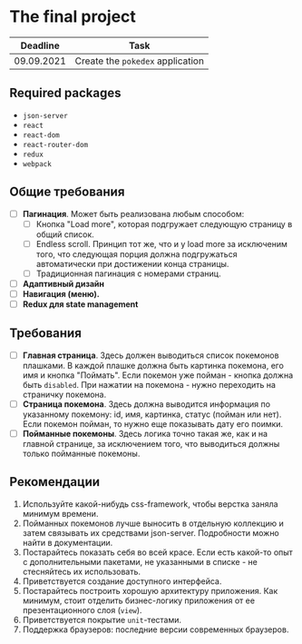# The final project

|  Deadline  |               Task               |
| :--------: | :------------------------------: |
| 09.09.2021 | Create the `pokedex` application |

## Required packages

-   `json-server`
-   `react`
-   `react-dom`
-   `react-router-dom`
-   `redux`
-   `webpack`

## Общие требования

-   [ ] **Пагинация**. Может быть реализована любым способом:
    -   [ ] Кнопка "Load more", которая подгружает следующую страницу в общий
            список.
    -   [ ] Endless scroll. Принцип тот же, что и у load more за исключеним
            того, что cледующая порция должна подгружаться автоматически при
            достижении конца страницы.
    -   [ ] Традиционная пагинация с номерами страниц.
-   [ ] **Адаптивный дизайн**
-   [ ] **Навигация (меню).**
-   [ ] **Redux для state management**

## Требования

-   [ ] **Главная страница**. Здесь должен выводиться список покемонов плашками.
        В каждой плашке должна быть картинка покемона, его имя и кнопка
        "Поймать". Если покемон уже пойман - кнопка должна быть `disabled`. При
        нажатии на покемона - нужно переходить на страничку покемона.
-   [ ] **Страница покемона**. Здесь должна выводится информация по указанному
        покемону: id, имя, картинка, статус (пойман или нет). Если покемон
        пойман, то нужно еще показывать дату его поимки.
-   [ ] **Пойманные покемоны**. Здесь логика точно такая же, как и на главной
        странице, за исключением того, что выводиться должны только пойманные
        покемоны.

## Рекомендации

1.  Используйте какой-нибудь css-framework, чтобы верстка заняла минимум
    времени.
2.  Пойманных покемонов лучше выносить в отдельную коллекцию и затем связывать
    их средствами json-server. Подробности можно найти в документации.
3.  Постарайтесь показать себя во всей красе. Если есть какой-то опыт с
    дополнительными пакетами, не указанными в списке - не стесняйтесь их
    использовать.
4.  Приветствуется создание доступного интерфейса.
5.  Постарайтесь построить хорошую архитектуру приложения. Как минимум, стоит
    отделить бизнес-логику приложения от ее презентационного слоя (`view`).
6.  Приветствуется покрытие `unit`-тестами.
7.  Поддержка браузеров: последние версии современных браузеров.
